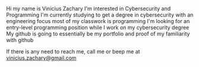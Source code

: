 Hi my name is Vinicius Zachary
I'm interested in Cybersecurity and Programming
I'm currently studying to get a degree in cybersecurity with an engineering focus
most of my classwork is programming
I'm looking for an entry-level programming position while I work on my cybersecurity degree
My github is going to essentially be my portfolio and proof of my familiarity with github

If there is any need to reach me, call me or beep me at vinicius.zachary@gmail.com

